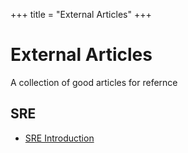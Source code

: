 +++
title = "External Articles"
+++

# External Articles
A collection of good articles for refernce

## SRE
- [SRE Introduction](https://sre.google/sre-book/introduction/)